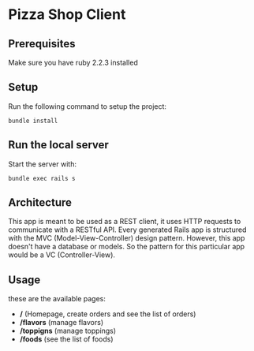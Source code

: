 # Pizza Shop Client
## Prerequisites

Make sure you have ruby 2.2.3 installed

## Setup

Run the following command to setup the project:

```
bundle install
```

## Run the local server

Start the server with:
```
bundle exec rails s
```

## Architecture

This app is meant to be used as a REST client, it uses HTTP requests to communicate
with a RESTful API. Every generated Rails app is
structured with the MVC (Model-View-Controller) design pattern. However,
this app doesn't have a database or models. So the pattern for
this particular app would be a VC (Controller-View).

## Usage

these are the available pages:
- **/**   (Homepage, create orders and see the list of orders)
- **/flavors** (manage flavors)
- **/toppigns** (manage toppings)
- **/foods** (see the list of foods)
